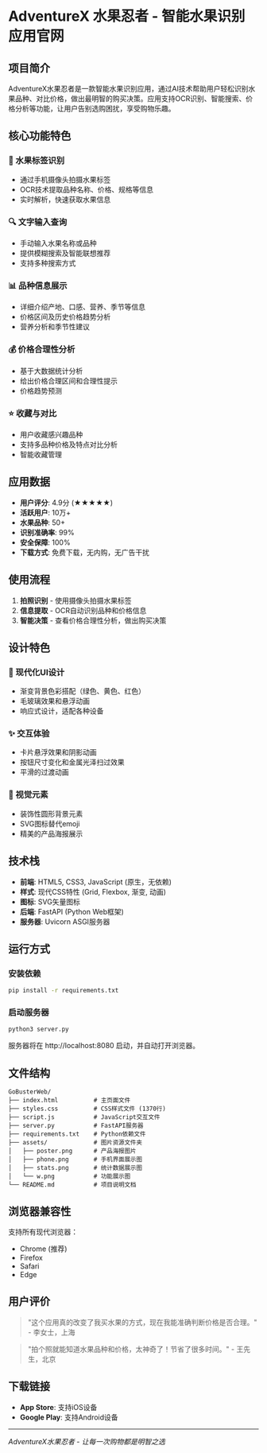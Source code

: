 # AdventureX 水果忍者 - 智能水果识别应用官网

## 项目简介

AdventureX水果忍者是一款智能水果识别应用，通过AI技术帮助用户轻松识别水果品种、对比价格，做出最明智的购买决策。应用支持OCR识别、智能搜索、价格分析等功能，让用户告别选购困扰，享受购物乐趣。

## 核心功能特色

### 🍎 水果标签识别
- 通过手机摄像头拍摄水果标签
- OCR技术提取品种名称、价格、规格等信息
- 实时解析，快速获取水果信息

### 🔍 文字输入查询
- 手动输入水果名称或品种
- 提供模糊搜索及智能联想推荐
- 支持多种搜索方式

### 📊 品种信息展示
- 详细介绍产地、口感、营养、季节等信息
- 价格区间及历史价格趋势分析
- 营养分析和季节性建议

### 💰 价格合理性分析
- 基于大数据统计分析
- 给出价格合理区间和合理性提示
- 价格趋势预测

### ⭐ 收藏与对比
- 用户收藏感兴趣品种
- 支持多品种价格及特点对比分析
- 智能收藏管理

## 应用数据

- **用户评分**: 4.9分 (★★★★★)
- **活跃用户**: 10万+
- **水果品种**: 50+
- **识别准确率**: 99%
- **安全保障**: 100%
- **下载方式**: 免费下载，无内购，无广告干扰

## 使用流程

1. **拍照识别** - 使用摄像头拍摄水果标签
2. **信息提取** - OCR自动识别品种和价格信息
3. **智能决策** - 查看价格合理性分析，做出购买决策

## 设计特色

### 🎨 现代化UI设计
- 渐变背景色彩搭配（绿色、黄色、红色）
- 毛玻璃效果和悬浮动画
- 响应式设计，适配各种设备

### ✨ 交互体验
- 卡片悬浮效果和阴影动画
- 按钮尺寸变化和金属光泽扫过效果
- 平滑的过渡动画

### 📱 视觉元素
- 装饰性圆形背景元素
- SVG图标替代emoji
- 精美的产品海报展示

## 技术栈

- **前端**: HTML5, CSS3, JavaScript (原生，无依赖)
- **样式**: 现代CSS特性 (Grid, Flexbox, 渐变, 动画)
- **图标**: SVG矢量图标
- **后端**: FastAPI (Python Web框架)
- **服务器**: Uvicorn ASGI服务器

## 运行方式

### 安装依赖

```bash
pip install -r requirements.txt
```

### 启动服务器

```bash
python3 server.py
```

服务器将在 http://localhost:8080 启动，并自动打开浏览器。

## 文件结构

```
GoBusterWeb/
├── index.html          # 主页面文件
├── styles.css          # CSS样式文件 (1370行)
├── script.js           # JavaScript交互文件
├── server.py           # FastAPI服务器
├── requirements.txt    # Python依赖文件
├── assets/             # 图片资源文件夹
│   ├── poster.png      # 产品海报图片
│   ├── phone.png       # 手机界面展示图
│   ├── stats.png       # 统计数据展示图
│   └── w.png           # 功能展示图
└── README.md           # 项目说明文档
```

## 浏览器兼容性

支持所有现代浏览器：
- Chrome (推荐)
- Firefox
- Safari
- Edge

## 用户评价

> "这个应用真的改变了我买水果的方式，现在我能准确判断价格是否合理。" - 李女士，上海

> "拍个照就能知道水果品种和价格，太神奇了！节省了很多时间。" - 王先生，北京

## 下载链接

- **App Store**: 支持iOS设备
- **Google Play**: 支持Android设备

---

*AdventureX水果忍者 - 让每一次购物都是明智之选* 